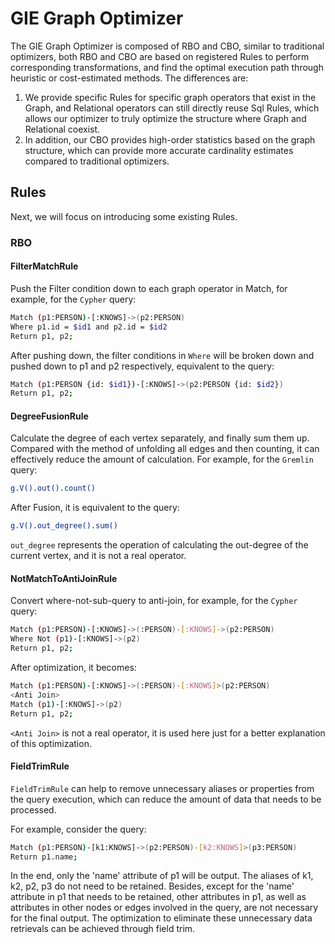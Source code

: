 # GIE Graph Optimizer
The GIE Graph Optimizer is composed of RBO and CBO, similar to traditional optimizers, both RBO and CBO are based on registered Rules to perform corresponding transformations, and find the optimal execution path through heuristic or cost-estimated methods. The differences are:

1. We provide specific Rules for specific graph operators that exist in the Graph, and Relational operators can still directly reuse Sql Rules, which allows our optimizer to truly optimize the structure where Graph and Relational coexist.
2. In addition, our CBO provides high-order statistics based on the graph structure, which can provide more accurate cardinality estimates compared to traditional optimizers.

## Rules
Next, we will focus on introducing some existing Rules.
### RBO
#### FilterMatchRule
Push the Filter condition down to each graph operator in Match, for example, for the `Cypher` query:
```bash
Match (p1:PERSON)-[:KNOWS]->(p2:PERSON)
Where p1.id = $id1 and p2.id = $id2
Return p1, p2;
```
After pushing down, the filter conditions in `Where` will be broken down and pushed down to p1 and p2 respectively, equivalent to the query:
```bash
Match (p1:PERSON {id: $id1})-[:KNOWS]->(p2:PERSON {id: $id2})
Return p1, p2;
```
#### DegreeFusionRule
Calculate the degree of each vertex separately, and finally sum them up. Compared with the method of unfolding all edges and then counting, it can effectively reduce the amount of calculation. For example, for the `Gremlin` query:
```bash
g.V().out().count()
```
After Fusion, it is equivalent to the query:
```bash
g.V().out_degree().sum()
```
`out_degree` represents the operation of calculating the out-degree of the current vertex, and it is not a real operator.
#### NotMatchToAntiJoinRule
Convert where-not-sub-query to anti-join, for example, for the `Cypher` query:
```bash
Match (p1:PERSON)-[:KNOWS]->(:PERSON)-[:KNOWS]->(p2:PERSON)
Where Not (p1)-[:KNOWS]->(p2)
Return p1, p2;
```
After optimization, it becomes:
```bash
Match (p1:PERSON)-[:KNOWS]->(:PERSON)-[:KNOWS]>(p2:PERSON)
<Anti Join>
Match (p1)-[:KNOWS]->(p2)
Return p1, p2;
```
`<Anti Join>` is not a real operator, it is used here just for a better explanation of this optimization.
#### FieldTrimRule
`FieldTrimRule` can help to remove unnecessary aliases or properties from the query execution, which can reduce the amount of data that needs to be processed.

For example, consider the query:
```bash
Match (p1:PERSON)-[k1:KNOWS]->(p2:PERSON)-[k2:KNOWS]>(p3:PERSON)
Return p1.name;
```
In the end, only the 'name' attribute of p1 will be output. The aliases of k1, k2, p2, p3 do not need to be retained. Besides, except for the 'name' attribute in p1 that needs to be retained, other attributes in p1, as well as attributes in other nodes or edges involved in the query, are not necessary for the final output. The optimization to eliminate these unnecessary data retrievals can be achieved through field trim.